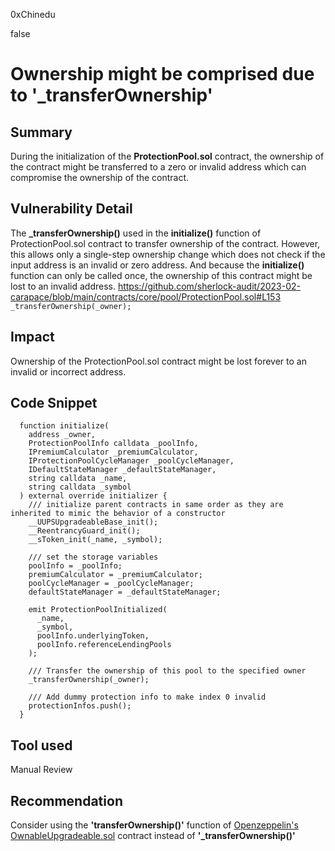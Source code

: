 0xChinedu

false

# Ownership might be comprised due to '_transferOwnership'

## Summary
During the initialization of the **ProtectionPool.sol** contract, the ownership of the contract might be transferred to a zero or invalid address which can compromise the ownership of the contract.

## Vulnerability Detail
The **_transferOwnership()** used in the **initialize()** function of ProtectionPool.sol contract to transfer ownership of the contract. However, this allows only a single-step ownership change which does not check if the input address is an invalid or zero address. And because the **initialize()** function can only be called once,  the ownership of this contract might be lost to an invalid address.
https://github.com/sherlock-audit/2023-02-carapace/blob/main/contracts/core/pool/ProtectionPool.sol#L153
`_transferOwnership(_owner);`
## Impact
Ownership of the ProtectionPool.sol contract might be lost forever to an invalid or incorrect address.
## Code Snippet
```solidity
  function initialize(
    address _owner,
    ProtectionPoolInfo calldata _poolInfo,
    IPremiumCalculator _premiumCalculator,
    IProtectionPoolCycleManager _poolCycleManager,
    IDefaultStateManager _defaultStateManager,
    string calldata _name,
    string calldata _symbol
  ) external override initializer {
    /// initialize parent contracts in same order as they are inherited to mimic the behavior of a constructor
    __UUPSUpgradeableBase_init();
    __ReentrancyGuard_init();
    __sToken_init(_name, _symbol);

    /// set the storage variables
    poolInfo = _poolInfo;
    premiumCalculator = _premiumCalculator;
    poolCycleManager = _poolCycleManager;
    defaultStateManager = _defaultStateManager;

    emit ProtectionPoolInitialized(
      _name,
      _symbol,
      poolInfo.underlyingToken,
      poolInfo.referenceLendingPools
    );

    /// Transfer the ownership of this pool to the specified owner
    _transferOwnership(_owner);

    /// Add dummy protection info to make index 0 invalid
    protectionInfos.push();
  }
```
## Tool used

Manual Review

## Recommendation
Consider using the **'transferOwnership()'** function of [Openzeppelin's OwnableUpgradeable.sol](https://github.com/OpenZeppelin/openzeppelin-contracts-upgradeable/blob/master/contracts/access/OwnableUpgradeable.sol) contract instead of **'_transferOwnership()'**